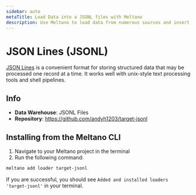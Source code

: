 ```yaml
---
sidebar: auto
metaTitle: Load Data into a JSONL files with Meltano
description: Use Meltano to load data from numerous sources and insert it into a JSONL file.
---
```


# JSON Lines (JSONL)

[JSON Lines](http://jsonlines.org/) is a convenient format for storing structured data that may be processed one record at a time. It works well with unix-style text processing tools and shell pipelines.

## Info

- **Data Warehouse**: JSONL Files
- **Repository**: <https://github.com/andyh1203/target-jsonl>

## Installing from the Meltano CLI

1. Navigate to your Meltano project in the terminal
2. Run the following command:

```bash
meltano add loader target-jsonl
```

If you are successful, you should see `Added and installed loaders 'target-jsonl'` in your terminal.